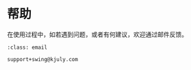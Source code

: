 # 帮助

在使用过程中，如若遇到问题，或者有何建议，欢迎通过邮件反馈。

```{admonition} Email
:class: email

support+swing@kjuly.com
```
